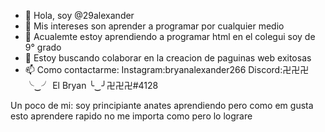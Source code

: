 - 👋 Hola, soy @29alexander
- 👀 Mis intereses son aprender a programar por cualquier medio 
- 🌱 Acualemte estoy aprendiendo a programar html en el colegui soy de 9° grado
- 💞️ Estoy buscando colaborar en la creacion de paguinas web exitosas
- 📫 Como contactarme:
Instagram:bryanalexander266
Discord:卍卍卍 ╰‿╯ El Bryan ╰‿╯卍卍卍#4128

Un poco de mi:
soy principiante anates aprendiendo pero como em gusta esto aprendere rapido no me importa como pero lo lograre
